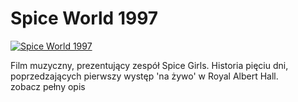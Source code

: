 Spice World 1997 
=============
[![Spice World 1997 ](http://vidos.pl/images/player.gif)](http://vidos.pl/spice-world-1997)

 Film muzyczny, prezentujący zespół Spice Girls. Historia pięciu dni, poprzedzających pierwszy występ 'na żywo' w Royal Albert Hall. zobacz pełny opis
